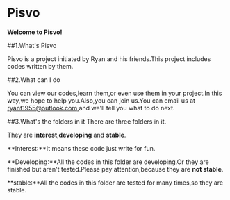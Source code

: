 # Pisvo

**Welcome to Pisvo!**

##1.What's Pisvo

Pisvo is a project initiated by Ryan and his friends.This project includes codes written by them.

##2.What can I do

You can view our codes,learn them,or even use them in your project.In this way,we hope to help you.Also,you can join us.You can email us at ryanf1955@outlook.com,and we'll tell you what to do next.

##3.What's the folders in it
There are three folders in it.

They are **interest**,**developing** and **stable**.

**Interest:**It means these code just write for fun.

**Developing:**All the codes in this folder are developing.Or they are finished but aren't tested.Please pay attention,because they are **not stable**.

**stable:**All the codes in this folder are tested for many times,so they are stable.
